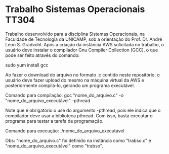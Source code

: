 # Trabalho Sistemas Operacionais TT304
Trabalho desenvolvido para  a  disciplina  Sistemas  Operacionais, na Faculdade de Tecnologia da UNICAMP, sob a orientação do Prof. Dr. André Leon S. Gradvohl.
Após a criação da instância AWS solicitada no trabalho, o usuário deve instalar o compilador Gnu  Compiler  Collection  (GCC), o que pode ser feito através do comando:

sudo yum install gcc

Ao fazer o download do arquivo no formato .c contido neste repositório, o usuário deve fazer upload do mesmo na máquina virtual da AWS e posteriormente compilá-lo, gerando um programa executável.

Comando para compilação: gcc "nome_do_arquivo.c" -o "nome_do_arquivo_executável" -pthread

Note que é obrigatório o use do argumento -pthread, pois ele indica que o compilador deve usar a biblioteca pthread.
Com isso, basta executar o programa para testar a tarefa de programação.

Comando para execução: ./nome_do_arquivo_executável

Obs: "nome_do_arquivo.c" foi definido na instância como "trabso.c" e "nome_do_arquivo_executável" como "trabso".
